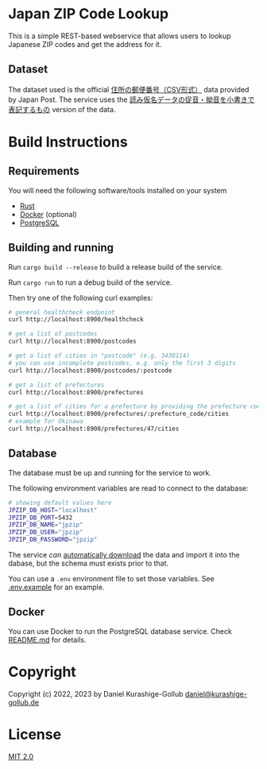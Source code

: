 # Japan ZIP Code Lookup

This is a simple REST-based webservice that allows users to lookup Japanese ZIP codes and get the address for it.

## Dataset

The dataset used is the official [住所の郵便番号（CSV形式）](https://www.post.japanpost.jp/zipcode/download.html) data provided by Japan Post.
The service uses the [読み仮名データの促音・拗音を小書きで表記するもの](https://www.post.japanpost.jp/zipcode/dl/kogaki-zip.html) version of the data.


# Build Instructions

## Requirements

You will need the following software/tools installed on your system

- [Rust](https://www.rust-lang.org/)
- [Docker](https://www.docker.com/) (optional)
- [PostgreSQL](https://www.postgresql.org/)

## Building and running

Run `cargo build --release` to build a release build of the service.

Run `cargo run` to run a debug build of the service.

Then try one of the following curl examples:

```bash
# general healthcheck endpoint
curl http://localhost:8900/healthcheck

# get a list of postcodes
curl http://localhost:8900/postcodes

# get a list of cities in "postcode" (e.g. 3430114)
# you can use incomplete postcodes, e.g. only the first 3 digits
curl http://localhost:8900/postcodes/:postcode

# get a list of prefectures
curl http://localhost:8900/prefectures

# get a list of cities for a prefecture by providing the prefecture code
curl http://localhost:8900/prefectures/:prefecture_code/cities
# example for Okinawa
curl http://localhost:8900/prefectures/47/cities
```

## Database

The database must be up and running for the service to work. 

The following environment variables are read to connect to the database:

```bash
# showing default values here
JPZIP_DB_HOST="localhost"
JPZIP_DB_PORT=5432
JPZIP_DB_NAME="jpzip"
JPZIP_DB_USER="jpzip"
JPZIP_DB_PASSWORD="jpzip"
```

The service _can_ [automatically download](data/README.md) the data and import it into the
dabase, but the schema must exists prior to that.

You can use a `.env` environment file to set those variables. See [.env.example](.env.example) for an example.

## Docker

You can use Docker to run the PostgreSQL database service.
Check [README.md](docker/README.md) for details.

# Copyright

Copyright (c) 2022, 2023 by Daniel Kurashige-Gollub <daniel@kurashige-gollub.de>


# License

[MIT 2.0](LICENSE.md)
